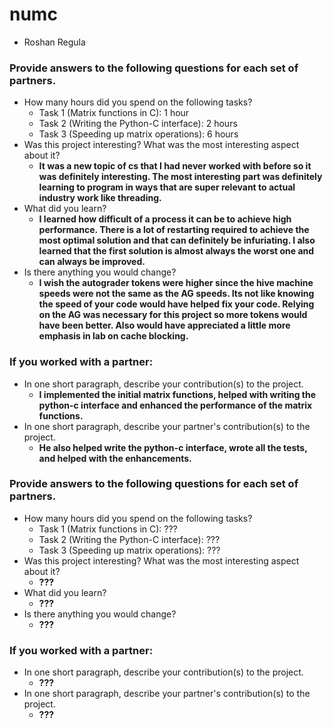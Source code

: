 # numc


- Roshan Regula
### Provide answers to the following questions for each set of partners.
- How many hours did you spend on the following tasks?
  - Task 1 (Matrix functions in C): 1 hour
  - Task 2 (Writing the Python-C interface): 2 hours
  - Task 3 (Speeding up matrix operations): 6 hours
- Was this project interesting? What was the most interesting aspect about it?
  - <b>It was a new topic of cs that I had never worked with before so it was definitely interesting. The most
       interesting part was definitely learning to program in ways that are super relevant to actual industry work
       like threading.</b>
- What did you learn?
  - <b>I learned how difficult of a process it can be to achieve high performance. There is a lot of restarting required
       to achieve the most optimal solution and that can definitely be infuriating. I also learned that the first solution
       is almost always the worst one and can always be improved.</b>
- Is there anything you would change?
  - <b> I wish the autograder tokens were higher since the hive machine speeds were not the same as the AG speeds. Its not like 
       knowing the speed of your code would have helped fix your code. Relying on the AG was necessary for this project so more tokens
       would have been better. Also would have appreciated a little more emphasis in lab on cache blocking.</b>

### If you worked with a partner:
- In one short paragraph, describe your contribution(s) to the project.
  - <b>I implemented the initial matrix functions, helped with writing the python-c interface and enhanced the performance of the matrix functions.</b>
- In one short paragraph, describe your partner's contribution(s) to the project.
  - <b>He also helped write the python-c interface, wrote all the tests, and helped with the enhancements.</b>



### Provide answers to the following questions for each set of partners.
- How many hours did you spend on the following tasks?
  - Task 1 (Matrix functions in C): ???
  - Task 2 (Writing the Python-C interface): ???
  - Task 3 (Speeding up matrix operations): ???
- Was this project interesting? What was the most interesting aspect about it?
  - <b>???</b>
- What did you learn?
  - <b>???</b>
- Is there anything you would change?
  - <b>???</b>

### If you worked with a partner:
- In one short paragraph, describe your contribution(s) to the project.
  - <b>???</b>
- In one short paragraph, describe your partner's contribution(s) to the project.
  - <b>???</b>